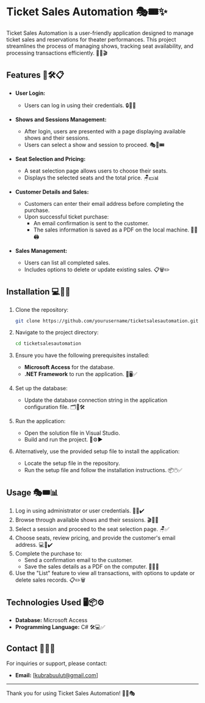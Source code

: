 # Ticket Sales Automation 🎭🎟️✨

Ticket Sales Automation is a user-friendly application designed to manage ticket sales and reservations for theater performances. This project streamlines the process of managing shows, tracking seat availability, and processing transactions efficiently. 🎉💼🎬

## Features 🌟🛠️📋

- **User Login:**

  - Users can log in using their credentials. 🔒👤✅

- **Shows and Sessions Management:**

  - After login, users are presented with a page displaying available shows and their sessions.
  - Users can select a show and session to proceed. 🎭📅🎟️

- **Seat Selection and Pricing:**

  - A seat selection page allows users to choose their seats.
  - Displays the selected seats and the total price. 🪑💵📊

- **Customer Details and Sales:**

  - Customers can enter their email address before completing the purchase.
  - Upon successful ticket purchase:
    - An email confirmation is sent to the customer.
    - The sales information is saved as a PDF on the local machine. 📧📂🖨️

- **Sales Management:**

  - Users can list all completed sales.
  - Includes options to delete or update existing sales. 📋🗑️✏️

## Installation 💻🔧🚀

1. Clone the repository:

   ```bash
   git clone https://github.com/yourusername/ticketsalesautomation.git
   ```

2. Navigate to the project directory:

   ```bash
   cd ticketsalesautomation
   ```

3. Ensure you have the following prerequisites installed:

   - **Microsoft Access** for the database.
   - **.NET Framework** to run the application. 💾🖥️✅

4. Set up the database:

   - Update the database connection string in the application configuration file. 🗂️🔗🛠️

5. Run the application:

   - Open the solution file in Visual Studio.
   - Build and run the project. 📂⚙️▶️

6. Alternatively, use the provided setup file to install the application:

   - Locate the setup file in the repository.
   - Run the setup file and follow the installation instructions. 📦🖱️✅

## Usage 🎭🎟️📊

1. Log in using administrator or user credentials. 🔑👥✔️
2. Browse through available shows and their sessions. 🎬📅✅
3. Select a session and proceed to the seat selection page. 🪑✅
4. Choose seats, review pricing, and provide the customer's email address. 💻📧✔️
5. Complete the purchase to:
   - Send a confirmation email to the customer.
   - Save the sales details as a PDF on the computer. 📩📄💾
6. Use the "List" feature to view all transactions, with options to update or delete sales records. 📋✏️🗑️

## Technologies Used 🖥️📦⚙️

- **Database:** Microsoft Access
- **Programming Language:** C# 🛠️💻✅



## Contact 📧💬🌟

For inquiries or support, please contact:

- **Email:** [[kubrabuulut@gmail.com](mailto\:your-email@example.com)]

---

Thank you for using Ticket Sales Automation! 🎉🙌🎭

